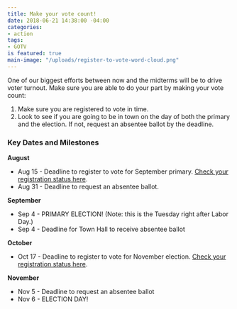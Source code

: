 ```yaml
---
title: Make your vote count!
date: 2018-06-21 14:38:00 -04:00
categories:
- action
tags:
- GOTV
is featured: true
main-image: "/uploads/register-to-vote-word-cloud.png"
---
```


One of our biggest efforts between now and the midterms will be to drive voter turnout. Make sure you are able to do your part by making your vote count:
1. Make sure you are registered to vote in time.
2. Look to see if you are going to be in town on the day of both the primary and the election. If not, request an absentee ballot by the deadline.

### Key Dates and Milestones
**August**
* Aug 15 - Deadline to register to vote for September primary. [Check your registration status here](https://bit.ly/1IYJYjQ).
* Aug 31 - Deadline to request an absentee ballot. 

**September**
* Sep 4 - PRIMARY ELECTION! (Note: this is the Tuesday right after Labor Day.)
* Sep 4 - Deadline for Town Hall to receive absentee ballot

**October**
* Oct 17 - Deadline to register to vote for November election. [Check your registration status here](https://bit.ly/1IYJYjQ).

**November**
* Nov 5 - Deadline to request an absentee ballot
* Nov 6 - ELECTION DAY!